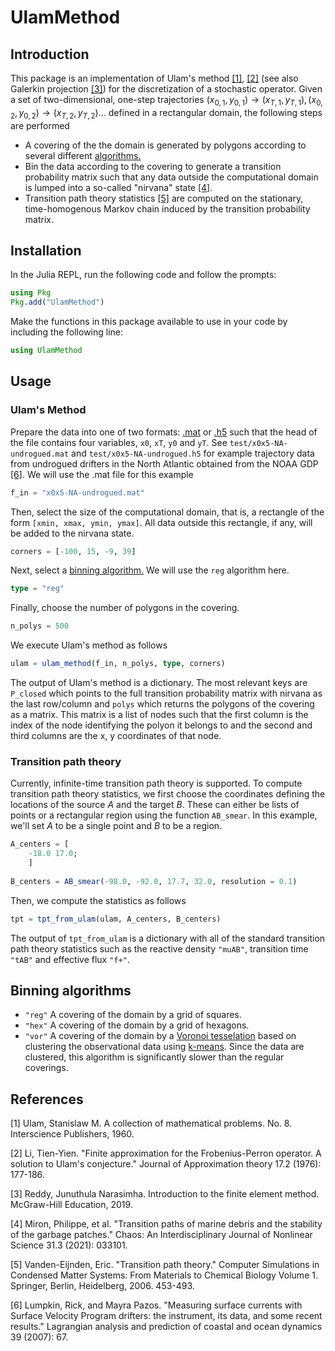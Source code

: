 # UlamMethod

<!-- [![Build Status](https://github.com/70Gage70/UlamMethod.jl/actions/workflows/CI.yml/badge.svg?branch=main)](https://github.com/70Gage70/UlamMethod.jl/actions/workflows/CI.yml?query=branch%3Amain) -->

## Introduction

This package is an implementation of Ulam's method [[1]](#1), [[2]](#2) (see also Galerkin projection [[3]](#3)) for the discretization of a stochastic operator. Given a set of two-dimensional, one-step trajectories $(x_{0, 1}, y_{0, 1}) \to  (x_{T, 1}, y_{T, 1}), (x_{0, 2}, y_{0, 2}) \to  (x_{T, 2}, y_{T, 2}) \dots$ defined in a rectangular domain, the following steps are performed

- A covering of the the domain is generated by polygons according to several different [algorithms.](#binning-algorithms)
- Bin the data according to the covering to generate a transition probability matrix such that any data outside the computational domain is lumped into a so-called "nirvana" state [[4]](#4).
- Transition path theory statistics [[5]](#5) are computed on the stationary, time-homogenous Markov chain induced by the transition probability matrix.

## Installation

In the Julia REPL, run the following code and follow the prompts:

```julia
using Pkg
Pkg.add("UlamMethod")
```

Make the functions in this package available to use in your code by including the following line:

```julia
using UlamMethod
```

## Usage

### Ulam's Method

Prepare the data into one of two formats: [.mat](https://github.com/JuliaIO/MAT.jl) or [.h5](https://github.com/JuliaIO/HDF5.jl) such that the head of the file contains four variables, `x0`, `xT`, `y0` and `yT`. See `test/x0x5-NA-undrogued.mat` and `test/x0x5-NA-undrogued.h5` for example trajectory data from undrogued drifters in the North Atlantic obtained from the NOAA GDP [[6]](#6). We will use the .mat file for this example

```julia
f_in = "x0x5-NA-undrogued.mat"
```

Then, select the size of the computational domain, that is, a rectangle of the form `[xmin, xmax, ymin, ymax]`. All data outside this rectangle, if any, will be added to the nirvana state.

```julia
corners = [-100, 15, -9, 39]
```

Next, select a [binning algorithm.](#binning-algorithms) We will use the `reg` algorithm here.

```julia
type = "reg"
```

Finally, choose the number of polygons in the covering.

```julia
n_polys = 500
```

We execute Ulam's method as follows

```julia
ulam = ulam_method(f_in, n_polys, type, corners)
```

The output of Ulam's method is a dictionary. The most relevant keys are `P_closed` which points to the full transition probability matrix with nirvana as the last row/column and `polys` which returns the polygons of the covering as a matrix. This matrix is a list of nodes such that the first column is the index of the node identifying the polyon it belongs to and the second and third columns are the x, y coordinates of that node. 

### Transition path theory

Currently, infinite-time transition path theory is supported. To compute transition path theory statistics, we first choose the coordinates defining the locations of the source $A$ and the target $B$. These can either be lists of points or a rectangular region using the function `AB_smear`. In this example, we'll set $A$ to be a single point and $B$ to be a region.

```julia
A_centers = [
    -18.0 17.0;
    ]
    
B_centers = AB_smear(-98.0, -92.0, 17.7, 32.0, resolution = 0.1)
```

Then, we compute the statistics as follows


```julia
tpt = tpt_from_ulam(ulam, A_centers, B_centers)
```

The output of `tpt_from_ulam` is a dictionary with all of the standard transition path theory statistics such as the reactive density `"muAB"`, transition time `"tAB"` and effective flux `"f+"`.


## Binning algorithms

- `"reg"` A covering of the domain by a grid of squares.
- `"hex"` A covering of the domain by a grid of hexagons.
- `"vor"` A covering of the domain by a [Voronoi tesselation](https://en.wikipedia.org/wiki/Voronoi_diagram) based on clustering the observational data using [k-means](https://en.wikipedia.org/wiki/K-means_clustering). Since the data are clustered, this algorithm is significantly slower than the regular coverings.

## References

<a id = "1">[1]</a> Ulam, Stanislaw M. A collection of mathematical problems. No. 8. Interscience Publishers, 1960.

<a id = "2">[2]</a> Li, Tien-Yien. "Finite approximation for the Frobenius-Perron operator. A solution to Ulam's conjecture." Journal of Approximation theory 17.2 (1976): 177-186.

<a id = "3">[3]</a> Reddy, Junuthula Narasimha. Introduction to the finite element method. McGraw-Hill Education, 2019.

<a id = "4">[4]</a> Miron, Philippe, et al. "Transition paths of marine debris and the stability of the garbage patches<? A3B2 show [editpick]?>." Chaos: An Interdisciplinary Journal of Nonlinear Science 31.3 (2021): 033101.

<a id = "5">[5]</a>  Vanden-Eijnden, Eric. "Transition path theory." Computer Simulations in Condensed Matter Systems: From Materials to Chemical Biology Volume 1. Springer, Berlin, Heidelberg, 2006. 453-493.

<a id = "6">[6]</a> Lumpkin, Rick, and Mayra Pazos. "Measuring surface currents with Surface Velocity Program drifters: the instrument, its data, and some recent results." Lagrangian analysis and prediction of coastal and ocean dynamics 39 (2007): 67.

